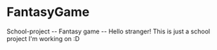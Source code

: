 # FantasyGame
School-project -- Fantasy game --
Hello stranger!
This is just a school project I'm working on :D
